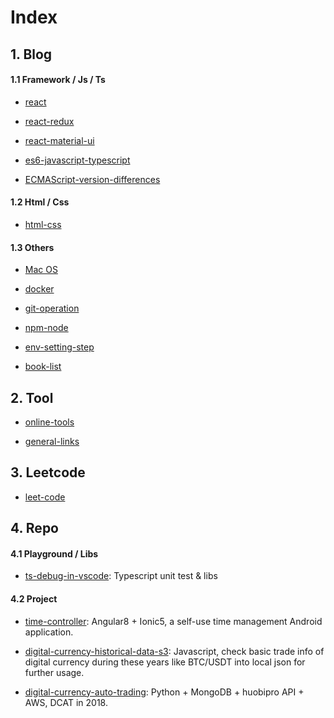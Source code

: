 # Index

## 1. Blog

#### 1.1 Framework / Js / Ts

- [react](https://github.com/ibarapascal/access-catalog/blob/master/blog/react.md)

- [react-redux](https://github.com/ibarapascal/access-catalog/blob/master/blog/react-redux.md)

- [react-material-ui](https://github.com/ibarapascal/access-catalog/blob/master/blog/react-material-ui.md)

- [es6-javascript-typescript](https://github.com/ibarapascal/access-catalog/blob/master/blog/es6-javascript-typescript.md)

- [ECMAScript-version-differences](https://github.com/ibarapascal/access-catalog/blob/master/blog/ECMAScript-version-differences.md)

#### 1.2 Html / Css

- [html-css](https://github.com/ibarapascal/access-catalog/blob/master/blog/html-css.md)

#### 1.3 Others

- [Mac OS](https://github.com/ibarapascal/access-catalog/blob/master/blog/mac-os.md)

- [docker](https://github.com/ibarapascal/access-catalog/blob/master/blog/docker.md)

- [git-operation](https://github.com/ibarapascal/access-catalog/blob/master/blog/git-operation.md)

- [npm-node](https://github.com/ibarapascal/access-catalog/blob/master/blog/npm-node.md)

- [env-setting-step](https://github.com/ibarapascal/access-catalog/blob/master/blog/env-setting-step.md)

- [book-list](https://github.com/ibarapascal/access-catalog/blob/master/blog/book-list.md)


## 2. Tool

- [online-tools](https://github.com/ibarapascal/access-catalog/blob/master/tool/online-tools.md)

- [general-links](https://github.com/ibarapascal/access-catalog/blob/master/tool/general-links.md)


## 3. Leetcode

- [leet-code](https://github.com/ibarapascal/access-catalog/blob/master/leetcode/leet-code.md)


## 4. Repo

#### 4.1 Playground / Libs

- [ts-debug-in-vscode](https://github.com/ibarapascal/ts-debug-in-vscode): Typescript unit test & libs


#### 4.2 Project

- [time-controller](https://github.com/ibarapascal/time-controller): Angular8 + Ionic5, a self-use time management Android application.

- [digital-currency-historical-data-s3](https://github.com/ibarapascal/digital-currency-historical-data-s3): Javascript, check basic trade info of digital currency during these years like BTC/USDT into local json for further usage.

- [digital-currency-auto-trading](https://github.com/ibarapascal/digital-currency-auto-trading): Python + MongoDB + huobipro API + AWS, DCAT in 2018.



